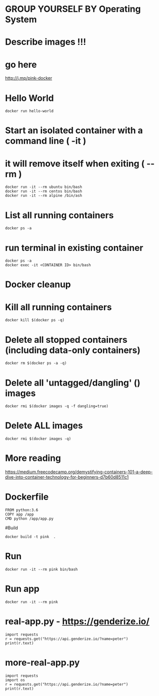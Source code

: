 # GROUP YOURSELF BY Operating System
# Describe images !!!

# go here
http://j.mp/pink-docker

# Hello World
```
docker run hello-world
```
# Start an isolated container with a command line ( -it )
# it will remove itself when exiting ( --rm )
```
docker run -it --rm ubuntu bin/bash
docker run -it --rm centos bin/bash
docker run -it --rm alpine /bin/ash
```

# List all running containers
```
docker ps -a
```

# run terminal in existing container
```
docker ps -a
docker exec -it <CONTAINER ID> bin/bash
```

# Docker cleanup

# Kill all running containers
```
docker kill $(docker ps -q)
```
# Delete all stopped containers (including data-only containers)
```
docker rm $(docker ps -a -q)
```
# Delete all 'untagged/dangling' (<none>) images
```
docker rmi $(docker images -q -f dangling=true)
```
# Delete ALL images
```
docker rmi $(docker images -q)
```

# More reading
https://medium.freecodecamp.org/demystifying-containers-101-a-deep-dive-into-container-technology-for-beginners-d7b60d8511c1


# Dockerfile
```
FROM python:3.6
COPY app /app
CMD python /app/app.py
```

#Build
```
docker build -t pink  .
```

# Run
```
docker run -it --rm pink bin/bash
```

# Run app
```
docker run -it --rm pink
```

# real-app.py - https://genderize.io/
```
import requests
r = requests.get("https://api.genderize.io/?name=peter")
print(r.text)
```

# more-real-app.py
```
import requests
import os
r = requests.get("https://api.genderize.io/?name=peter")
print(r.text)
```
